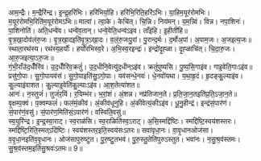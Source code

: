 

  
आम॒न्द्रैः। म॒न्द्रैरि॑न्द्र। इ॒न्द्र॒हरि॑भिः। हरि॑भिर्या॒हि। हरि॑भि॒रिति॒हरि॑ऽभिः। या॒हिम॒यूर॑रोमभिः। म॒यूर॑रोमभि॒रिति॑म॒यूर॑रोमऽभिः॥ मात्वा॑। त्वा॒के। केचि॑त्। चि॒न्नि। निय॑मन्। य॒म॒न्न्विं। विन्न। नपा॒शिनः॑। पा॒शिनोति॑। अति॒धन्वे॑व। धन्वे॑व॒तान्। धन्वे॒वेति॒धन्व॑ऽइव। ताँइ॑हि। इ॒हीती॑हि॥  
वृ॒त्र॒खा॒दोव॑लंरु॒जः। वृ॒त्र॒खा॒दइति॑वृ॒त्र॒ऽखा॒दः। व॒लं॒रु॒जःपु॒रां। पु॒रान्द॒र्मः। द॒र्मोअ॒पां। अ॒पाम॒जः। अ॒जइत्य॒जः॥ स्थाता॒रथ॑स्य। रथ॑स्य॒हर्योः॑। हर्यो॑रभिस्व॒रे। अ॒भि॒स्व॒रइन्द्रः॑। इन्द्रो॑दृ॒ह्ळा। दृ॒ह्ळाचि॑त्। चि॒दा॒रु॒जः। आ॒रु॒जइत्या॒ऽरु॒जः॥  
गं॒भी॒राँउ॑द॒धीँरि॑व। उ॒द॒धीँरि॑व॒क्रतुं॑। उ॒द॒धीनि॒वेत्यु॑द॒धीन्ऽइ॑व। क्रतुं॑पुष्यसि। पु॒ष्य॒सि॒गाइ॑व। गाइ॒वेति॒गाःऽइ॑व॥ प्रसु॑गो॒पाः। सु॒गो॒पायव॑सं। सु॒गो॒पाइति॑सु॒ऽगो॒पाः। यव॑सन्धे॒नवः॑। धे॒नवो॑यथा। य॒था॒हृ॒दं। हृ॒दङ्कु॒ल्याइ॑व। कु॒ल्याइ॑वाशत। कु॒ल्याइ॒वेति॑कु॒ल्याःऽइ॑व। आ॒श॒तेत्या॑शत॥  
आनः॑। न॒स्तुजं॑। तुजं॑र॒यिं। र॒यिम्भ॑र। भ॒रां॒शं। अं॒शन्न। नप्र॑तिजान॒ते। प्र॒ति॒जा॒न॒तइति॑प्र॒ति॒ऽजा॒न॒ते॥ वृ॒क्षम्प॒क्वं। प॒क्वम्फलं॑। फल॑मं॒कीव॑। अं॒कीव॑धूनुहि। अं॒कीवेत्यं॒कीऽइ॑व। धू॒नु॒हीन्द्र॑। इन्द्र॑सं॒पार॑णं। सं॒पार॑णं॒वसु॑। सं॒पार॑ण॒मिति॑सं॒ऽपार॑णं। वस्विति॒वसु॑॥  
स्व॒युरि॑न्द्र। इ॒न्द्र॒स्वा॒राट्। स्व॒राळ॑सि। स्व॒राळिति॑स्व॒ऽराट्। अ॒सि॒स्मद्दि॑ष्टिः। स्मद्दि॑ष्टि॒स्वय॑शस्तरः। स्मद्दि॑ष्टि॒रिति॒स्मत्ऽदि॑ष्टिः। स्वय॑शस्तर॒इति॒स्वय॑सःऽतरः॥ सवा॑वृधा॒नः। वा॒वृ॒धानओज॑सा। व॒वृ॒धा॒नइति॑व॒वृ॒धानः। ओज॑सापुरुष्टुत। पु॒रु॒ष्टु॒तभव॑। पु॒रु॒स्तु॒तेति॑पुरुऽस्तुत। भवा॑नः। न॒सु॒श्र॒व॑स्तमः। सु॒श्र॒व॑स्तम॒इति॑सु॒श्रवः॑ऽतमः॥ 9॥  
